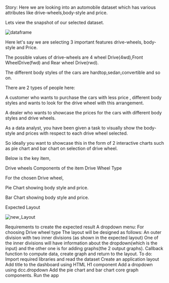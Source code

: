 Story:
Here we are looking into an automobile dataset which has various attributes like drive-wheels,body-style and price.

Lets view the snapshot of our selected dataset.

![dataframe](https://user-images.githubusercontent.com/93154330/206882025-ff92397c-4f74-43c5-819f-3cb5c1a6c3cd.png)




Here let's say we are selecting 3 important features drive-wheels, body-style and Price.

The possible values of drive-wheels are 4 wheel Drive(4wd),Front WheelDrive(fwd) and Rear wheel Drive(rwd).

The different body styles of the cars are hardtop,sedan,convertible and so on.

There are 2 types of people here:

A customer who wants to purchase the cars with less price , different body styles and wants to look for the drive wheel with this arrangement.

A dealer who wants to showcase the prices for the cars with different body styles and drive wheels.

As a data analyst, you have been given a task to visually show the body-style and prices with respect to each drive wheel selected.

So ideally you want to showcase this in the form of 2 interactive charts such as pie chart and bar chart on selection of drive wheel.

Below is the key item,

Drive wheels 
Components of the item
Drive Wheel Type

For the chosen Drive wheel,

Pie Chart showing body style and price.

Bar Chart showing body style and price.

Expected Layout

![new_Layout](https://user-images.githubusercontent.com/93154330/206882036-39295fa4-9891-4b4a-8be4-69d21bbb4169.png)



Requirements to create the expected result
A dropdown menu: For choosing Drive wheel type
The layout will be designed as follows:
An outer division with two inner divisions (as shown in the expected layout)
One of the inner divisions will have information about the dropdown(which is the input) and the other one is for adding graphs(the 2 output graphs).
Callback function to compute data, create graph and return to the layout.
To do:
Import required libraries and read the dataset
Create an application layout
Add title to the dashboard using HTML H1 component
Add a dropdown using dcc.dropdown
Add the pie chart and bar chart core graph components.
Run the app
